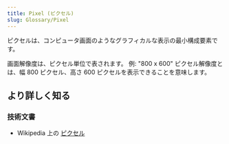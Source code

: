 ```yaml
---
title: Pixel (ピクセル)
slug: Glossary/Pixel
---
```


ピクセルは、コンピュータ画面のようなグラフィカルな表示の最小構成要素です。

画面解像度は、ピクセル単位で表されます。 例: "800 x 600" ピクセル解像度とは、幅 800 ピクセル、高さ 600 ピクセルを表示できることを意味します。

## より詳しく知る

### 技術文書

- Wikipedia 上の [ピクセル](https://ja.wikipedia.org/wiki/ピクセル)
